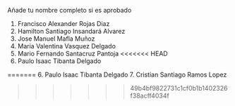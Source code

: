 Añade tu nombre completo si es aprobado

1. Francisco Alexander Rojas Diaz
2. Hamilton Santiago Insandará Alvarez
3. Jose Manuel Mafla Muñoz
4. Maria Valentina Vasquez Delgado
5. Mario Fernando Santacruz Pantoja
   <<<<<<< HEAD
6. Paulo Isaac Tibanta Delgado

======= 6. Paulo Isaac Tibanta Delgado 7. Cristian Santiago Ramos Lopez

> > > > > > > 49b4bf9822731c1cf0b1b1402326f38acff4034f
